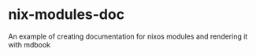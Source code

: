 # nix-modules-doc
An example of creating documentation for nixos modules and rendering it with mdbook
